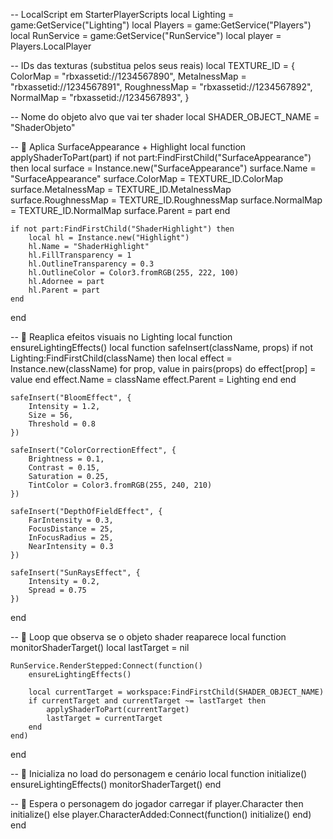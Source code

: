 -- LocalScript em StarterPlayerScripts
local Lighting = game:GetService("Lighting")
local Players = game:GetService("Players")
local RunService = game:GetService("RunService")
local player = Players.LocalPlayer

-- IDs das texturas (substitua pelos seus reais)
local TEXTURE_ID = {
	ColorMap = "rbxassetid://1234567890",
	MetalnessMap = "rbxassetid://1234567891",
	RoughnessMap = "rbxassetid://1234567892",
	NormalMap = "rbxassetid://1234567893",
}

-- Nome do objeto alvo que vai ter shader
local SHADER_OBJECT_NAME = "ShaderObjeto"

-- 🧱 Aplica SurfaceAppearance + Highlight
local function applyShaderToPart(part)
	if not part:FindFirstChild("SurfaceAppearance") then
		local surface = Instance.new("SurfaceAppearance")
		surface.Name = "SurfaceAppearance"
		surface.ColorMap = TEXTURE_ID.ColorMap
		surface.MetalnessMap = TEXTURE_ID.MetalnessMap
		surface.RoughnessMap = TEXTURE_ID.RoughnessMap
		surface.NormalMap = TEXTURE_ID.NormalMap
		surface.Parent = part
	end

	if not part:FindFirstChild("ShaderHighlight") then
		local hl = Instance.new("Highlight")
		hl.Name = "ShaderHighlight"
		hl.FillTransparency = 1
		hl.OutlineTransparency = 0.3
		hl.OutlineColor = Color3.fromRGB(255, 222, 100)
		hl.Adornee = part
		hl.Parent = part
	end
end

-- 🎨 Reaplica efeitos visuais no Lighting
local function ensureLightingEffects()
	local function safeInsert(className, props)
		if not Lighting:FindFirstChild(className) then
			local effect = Instance.new(className)
			for prop, value in pairs(props) do
				effect[prop] = value
			end
			effect.Name = className
			effect.Parent = Lighting
		end
	end

	safeInsert("BloomEffect", {
		Intensity = 1.2,
		Size = 56,
		Threshold = 0.8
	})

	safeInsert("ColorCorrectionEffect", {
		Brightness = 0.1,
		Contrast = 0.15,
		Saturation = 0.25,
		TintColor = Color3.fromRGB(255, 240, 210)
	})

	safeInsert("DepthOfFieldEffect", {
		FarIntensity = 0.3,
		FocusDistance = 25,
		InFocusRadius = 25,
		NearIntensity = 0.3
	})

	safeInsert("SunRaysEffect", {
		Intensity = 0.2,
		Spread = 0.75
	})
end

-- 🔁 Loop que observa se o objeto shader reaparece
local function monitorShaderTarget()
	local lastTarget = nil

	RunService.RenderStepped:Connect(function()
		ensureLightingEffects()

		local currentTarget = workspace:FindFirstChild(SHADER_OBJECT_NAME)
		if currentTarget and currentTarget ~= lastTarget then
			applyShaderToPart(currentTarget)
			lastTarget = currentTarget
		end
	end)
end

-- 🧬 Inicializa no load do personagem e cenário
local function initialize()
	ensureLightingEffects()
	monitorShaderTarget()
end

-- 👤 Espera o personagem do jogador carregar
if player.Character then
	initialize()
else
	player.CharacterAdded:Connect(function()
		initialize()
	end)
end
